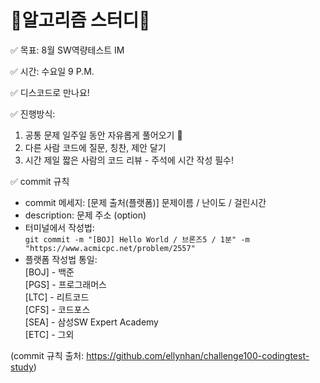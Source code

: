 # 🎇알고리즘 스터디🎇

✅ 목표: 8월 SW역량테스트 IM

✅ 시간: 수요일 9 P.M.

✅ 디스코드로 만나요!

✅ 진행방식:
1. 공통 문제 일주일 동안 자유롭게 풀어오기 🌱
2. 다른 사람 코드에 질문, 칭찬, 제안 달기
3. 시간 제일 짧은 사람의 코드 리뷰 - 주석에 시간 작성 필수!

✅ commit 규칙
* commit 메세지: [문제 출처(플랫폼)] 문제이름 / 난이도 / 걸린시간  
* description: 문제 주소 (option)  
* 터미널에서 작성법:  
```git commit -m "[BOJ] Hello World / 브론즈5 / 1분" -m "https://www.acmicpc.net/problem/2557"```
* 플랫폼 작성법 통일:  
[BOJ] - 백준  
[PGS] - 프로그래머스  
[LTC] - 리트코드  
[CFS] - 코드포스  
[SEA] - 삼성SW Expert Academy  
[ETC] - 그외  
  
(commit 규칙 출처: https://github.com/ellynhan/challenge100-codingtest-study)

